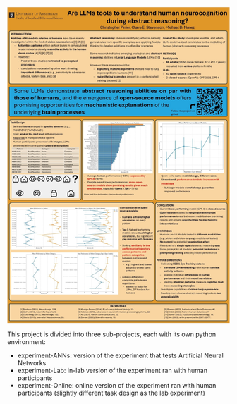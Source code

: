 ![poster](poster.jpg)

This project is divided into three sub-projects, each with its own python environment:

- experiment-ANNs: version of the experiment that tests Artificial Neural Networks
- experiment-Lab: in-lab version of the experiment ran with human participants
- experiment-Online: online version of the experiment ran with human participants (slightly different task design as the lab experiment)

